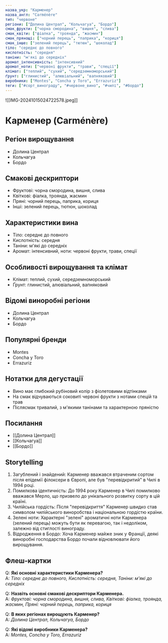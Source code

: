 ```yaml
---
назва_укр: "Карменер"
назва_англ: "Carménère"
тип: "червоне"
регіони: ["Долина Централ", "Кольчагуа", "Бордо"]
смак_фрукти: ["чорна смородина", "вишня", "слива"]
смак_квіти: ["фіалка", "троянда", "жасмин"]
смак_прянощі: ["чорний перець", "паприка", "кориця"]
смак_інше: ["зелений перець", "тютюн", "шоколад"]
тіло: "середнє до повного"
кислотність: "середня"
таніни: "м'які до середніх"
аромат_інтенсивність: "інтенсивний"
аромат_ноти: ["червоні фрукти", "трави", "спеції"]
клімат: ["теплий", "сухий", "середземноморський"]
ґрунт: ["глинистий", "алювіальний", "вапняковий"]
виробники: ["Montes", "Concha y Toro", "Errazuriz"]
теги: ["#сорт_винограду", "#червоне_вино", "#чилі", "#бордо"]
---
```

![[IMG-20241015024722578.jpeg]]
# Карменер (Carménère)

## Регіон вирощування
- Долина Централ
- Кольчагуа
- Бордо

## Смакові дескриптори
- Фруктові: чорна смородина, вишня, слива
- Квіткові: фіалка, троянда, жасмин
- Пряні: чорний перець, паприка, кориця
- Інші: зелений перець, тютюн, шоколад

## Характеристики вина
- Тіло: середнє до повного
- Кислотність: середня
- Таніни: м'які до середніх
- Аромат: інтенсивний, ноти: червоні фрукти, трави, спеції

## Особливості вирощування та клімат
- Клімат: теплий, сухий, середземноморський
- Ґрунт: глинистий, алювіальний, вапняковий

## Відомі виноробні регіони
- Долина Централ
- Кольчагуа
- Бордо

## Популярні бренди
- Montes
- Concha y Toro
- Errazuriz

## Нотатки для дегустації
- Вино має глибокий рубіновий колір з фіолетовими відтінками
- На смак відчуваються соковиті червоні фрукти з нотами спецій та трав
- Післясмак тривалий, з м'якими танінами та характерною пряністю

## Посилання
- [[Долина Централ]]
- [[Кольчагуа]]
- [[Бордо]]

## Storytelling
1. Загублений і знайдений: Карменер вважався втраченим сортом після епідемії філоксери в Європі, але був "перевідкритий" в Чилі в 1994 році.
2. Помилкова ідентичність: До 1994 року Карменер в Чилі помилково вважався Мерло, що призвело до унікального розвитку сорту в цій країні.
3. Чилійська гордість: Після "перевідкриття" Карменер швидко став символом чилійського виноробства і національною гордістю країни.
4. Зелені ноти: Характерні "зелені" ароматичні ноти Карменера (зелений перець) можуть бути як перевагою, так і недоліком, залежно від стиглості винограду.
5. Відродження в Бордо: Хоча Карменер майже зник у Франції, деякі виноробні господарства Бордо почали відновлювати його вирощування.

## Флеш-картки
Q: **Які основні характеристики Карменера?**  
A: *Тіло: середнє до повного, Кислотність: середня, Таніни: м'які до середніх*

Q: **Назвіть основні смакові дескриптори Карменера.**  
A: *Фруктові: чорна смородина, вишня, слива, Квіткові: фіалка, троянда, жасмин, Пряні: чорний перець, паприка, кориця*

Q: **В яких регіонах вирощують Карменер?**  
A: *Долина Централ, Кольчагуа, Бордо*

Q: **Які відомі виробники Карменера?**  
A: *Montes, Concha y Toro, Errazuriz*